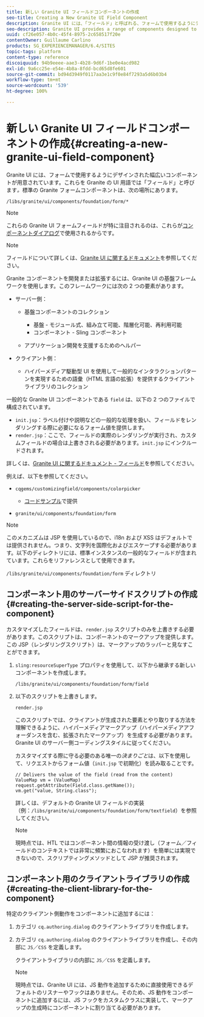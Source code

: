 ```yaml
---
title: 新しい Granite UI フィールドコンポーネントの作成
seo-title: Creating a New Granite UI Field Component
description: Granite UI には、「フィールド」と呼ばれる、フォームで使用するようにデザインされた幅広いコンポーネントが用意されています
seo-description: Granite UI provides a range of components designed to be used in forms, called fields
uuid: cf26e057-4b0c-45f4-8975-2c658517f20e
contentOwner: Guillaume Carlino
products: SG_EXPERIENCEMANAGER/6.4/SITES
topic-tags: platform
content-type: reference
discoiquuid: 94b9eeee-aae3-4b28-9d6f-1be0e4acd982
exl-id: 9a6cc25e-e54e-4b8a-8fdd-bcd65d8fe601
source-git-commit: bd94d3949f0117aa3e1c9f0e84f7293a5d6b03b4
workflow-type: tm+mt
source-wordcount: '539'
ht-degree: 100%

---
```


# 新しい Granite UI フィールドコンポーネントの作成{#creating-a-new-granite-ui-field-component}

Granite UI には、フォームで使用するようにデザインされた幅広いコンポーネントが用意されています。これらを Granite の UI 用語では「フィールド」と呼びます&#x200B;*。*&#x200B;標準の Granite フォームコンポーネントは、次の場所にあります。

`/libs/granite/ui/components/foundation/form/*`

>[!NOTE]
>
>これらの Granite UI フォームフィールドが特に注目されるのは、これらが[コンポーネントダイアログ](/help/sites-developing/developing-components.md)で使用されるからです。

>[!NOTE]
>
>フィールドについて詳しくは、[Granite UI に関するドキュメント](https://helpx.adobe.com/jp/experience-manager/6-4/sites/developing/using/reference-materials/granite-ui/api/index.html)を参照してください。

Granite コンポーネントを開発または拡張するには、Granite UI の基盤フレームワークを使用します。このフレームワークには次の 2 つの要素があります。

* サーバー側：

   * 基盤コンポーネントのコレクション

      * 基盤 - モジュール式、組み立て可能、階層化可能、再利用可能
      * コンポーネント - Sling コンポーネント
   * アプリケーション開発を支援するためのヘルパー


* クライアント側：

   * ハイパーメディア駆動型 UI を使用して一般的なインタラクションパターンを実現するための語彙（HTML 言語の拡張）を提供するクライアントライブラリのコレクション

一般的な Granite UI コンポーネントである `field` は、以下の 2 つのファイルで構成されています。

* `init.jsp`：ラベル付けや説明などの一般的な処理を扱い、フィールドをレンダリングする際に必要になるフォーム値を提供します。
* `render.jsp`：ここで、フィールドの実際のレンダリングが実行され、カスタムフィールドの場合は上書きされる必要があります。`init.jsp` にインクルードされます。

詳しくは、[Granite UI に関するドキュメント - フィールド](https://helpx.adobe.com/jp/experience-manager/6-4/sites/developing/using/reference-materials/granite-ui/api/jcr_root/libs/granite/ui/components/foundation/form/field/index.html)を参照してください。

例えば、以下を参照してください。

* `cqgems/customizingfield/components/colorpicker`

   * [コードサンプル](/help/sites-developing/developing-components-samples.md#code-sample-how-to-customize-dialog-fields)で提供

* `granite/ui/components/foundation/form`

>[!NOTE]
>
>このメカニズムは JSP を使用しているので、i18n および XSS はデフォルトでは提供されません。つまり、文字列を国際化およびエスケープする必要があります。以下のディレクトリには、標準インスタンスの一般的なフィールドが含まれています。これらをリファレンスとして使用できます。
>
>`/libs/granite/ui/components/foundation/form` ディレクトリ

## コンポーネント用のサーバーサイドスクリプトの作成 {#creating-the-server-side-script-for-the-component}

カスタマイズしたフィールドは、`render.jsp` スクリプトのみを上書きする必要があります。このスクリプトは、コンポーネントのマークアップを提供します。この JSP（レンダリングスクリプト）は、マークアップのラッパーと見なすことができます。

1. `sling:resourceSuperType` プロパティを使用して、以下から継承する新しいコンポーネントを作成します。

   `/libs/granite/ui/components/foundation/form/field`

1. 以下のスクリプトを上書きします。

   `render.jsp`

   このスクリプトでは、クライアントが生成された要素とやり取りする方法を理解できるように、ハイパーメディアマークアップ（ハイパーメディアアフォーダンスを含む、拡張されたマークアップ）を生成する必要があります。Granite UI のサーバー側コーディングスタイルに従ってください。

   カスタマイズする際に守る必要のある唯一の&#x200B;*決まりごと*&#x200B;は、以下を使用して、リクエストからフォーム値（`init.jsp` で初期化）を読み取ることです。

   ```
   // Delivers the value of the field (read from the content)
   ValueMap vm = (ValueMap) request.getAttribute(Field.class.getName());
   vm.get("value, String.class"); 
   ```

   詳しくは、デフォルトの Granite UI フィールドの実装（例：`/libs/granite/ui/components/foundation/form/textfield`）を参照してください。

   >[!NOTE]
   >
   >現時点では、HTL ではコンポーネント間の情報の受け渡し（フォーム／フィールドのコンテキストでは非常に頻繁におこなわれます）を簡単には実現できないので、スクリプティングメソッドとして JSP が推奨されます。

## コンポーネント用のクライアントライブラリの作成 {#creating-the-client-library-for-the-component}

特定のクライアント側動作をコンポーネントに追加するには：

1. カテゴリ `cq.authoring.dialog` のクライアントライブラリを作成します。
1. カテゴリ `cq.authoring.dialog` のクライアントライブラリを作成し、その内部に `JS`／`CSS` を定義します。

   クライアントライブラリの内部に `JS`／`CSS` を定義します。

   >[!NOTE]
   >
   >現時点では、Granite UI には、JS 動作を追加するために直接使用できるデフォルトのリスナーやフックはありません。そのため、JS 動作をコンポーネントに追加するには、JS フックをカスタムクラスに実装して、マークアップの生成時にコンポーネントに割り当てる必要があります。
